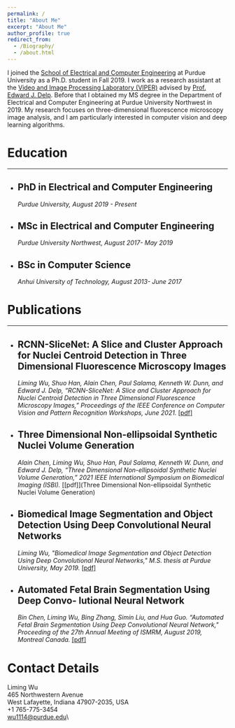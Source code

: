 ```yaml
---
permalink: /
title: "About Me"
excerpt: "About Me"
author_profile: true
redirect_from: 
  - /Biography/
  - /about.html
---
```


I joined the [School of Electrical and Computer Engineering](https://engineering.purdue.edu/ECE) at Purdue University as a Ph.D. student in Fall 2019. I work as a research assistant at the [Video and Image Processing Laboratory (VIPER)](https://engineering.purdue.edu/~ips/) advised by [Prof. Edward J. Delp](https://engineering.purdue.edu/~ace/). Before that I obtained my MS degree in the Department of Electrical and Computer Engineering at Purdue University Northwest in 2019. My research focuses on three-dimensional fluorescence microscopy image analysis, and I am particularly interested in computer vision and deep learning algorithms. 

# Education
---
* ## PhD in Electrical and Computer Engineering

  *Purdue University, August 2019 - Present*
* ## MSc in Electrical and Computer Engineering

  *Purdue University Northwest, August 2017- May 2019*
* ## BSc in Computer Science

  *Anhui University of Technology, August 2013- June 2017*


# Publications
---
* ## RCNN-SliceNet: A Slice and Cluster Approach for Nuclei Centroid Detection in Three Dimensional Fluorescence Microscopy Images 

  *Liming Wu, Shuo Han, Alain Chen, Paul Salama, Kenneth W. Dunn, and Edward J. Delp, “RCNN-SliceNet: A Slice and Cluster Approach for Nuclei Centroid Detection in Three Dimensional Fluorescence Microscopy Images,” Proceedings of the IEEE Conference on Computer Vision and Pattern Recognition Workshops, June 2021.* [[pdf]](https://openaccess.thecvf.com/content/CVPR2021W/CVMI/papers/Wu_RCNN-SliceNet_A_Slice_and_Cluster_Approach_for_Nuclei_Centroid_Detection_CVPRW_2021_paper.pdf)
* ## Three Dimensional Non-ellipsoidal Synthetic Nuclei Volume Generation

  *Alain Chen, Liming Wu, Shuo Han, Paul Salama, Kenneth W. Dunn, and Edward J. Delp, “Three Dimensional Non-ellipsoidal Synthetic Nuclei Volume Generation,” 2021 IEEE International Symposium on Biomedical Imaging (ISBI).* [[pdf]](Three Dimensional Non-ellipsoidal Synthetic Nuclei Volume Generation)
* ## Biomedical Image Segmentation and Object Detection Using Deep Convolutional Neural Networks

  *Liming Wu, "Biomedical Image Segmentation and Object Detection Using Deep Convolutional Neural Networks," M.S. thesis at Purdue University, May 2019.* [[pdf]](https://hammer.purdue.edu/articles/thesis/Biomedical_Image_Segmentation_and_Object_Detection_Using_Deep_Convolutional_Neural_Networks/8051702)
* ## Automated Fetal Brain Segmentation Using Deep Convo- lutional Neural Network

  *Bin Chen, Liming Wu, Bing Zhang, Simin Liu, and Hua Guo. “Automated Fetal Brain Segmentation Using Deep Convolutional Neural Network," Proceeding of the 27th Annual Meeting of ISMRM, August 2019, Montreal Canada.* [[pdf]](http://indexsmart.mirasmart.com/ISMRM2019/PDFfiles/4797.html)

# Contact Details

Liming Wu\
465 Northwestern Avenue\
West Lafayette, Indiana 47907-2035, USA\
+1 765-775-3454\
wu1114@purdue.edu\



